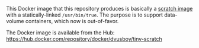 This Docker image that this repository produces is basically a [scratch image](https://hub.docker.com/_/scratch)
with a statically-linked `/usr/bin/true`. The purpose is to support data-volume containers, which now is out-of-favor.

The Docker image is available from the Hub: https://hub.docker.com/repository/docker/dvusboy/tiny-scratch
